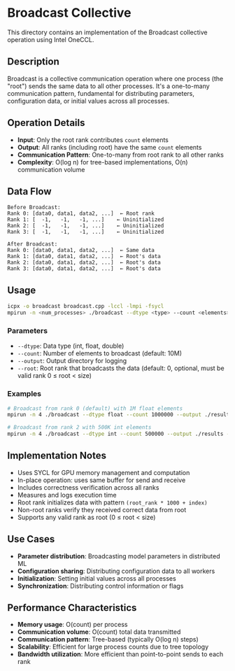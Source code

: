 # Broadcast Collective

This directory contains an implementation of the Broadcast collective operation using Intel OneCCL.

## Description

Broadcast is a collective communication operation where one process (the "root") sends the same data to all other processes. It's a one-to-many communication pattern, fundamental for distributing parameters, configuration data, or initial values across all processes.

## Operation Details

- **Input**: Only the root rank contributes `count` elements
- **Output**: All ranks (including root) have the same `count` elements
- **Communication Pattern**: One-to-many from root rank to all other ranks
- **Complexity**: O(log n) for tree-based implementations, O(n) communication volume

## Data Flow

```
Before Broadcast:
Rank 0: [data0, data1, data2, ...]  ← Root rank
Rank 1: [  -1,   -1,   -1, ...]    ← Uninitialized
Rank 2: [  -1,   -1,   -1, ...]    ← Uninitialized
Rank 3: [  -1,   -1,   -1, ...]    ← Uninitialized

After Broadcast:
Rank 0: [data0, data1, data2, ...]  ← Same data
Rank 1: [data0, data1, data2, ...]  ← Root's data
Rank 2: [data0, data1, data2, ...]  ← Root's data
Rank 3: [data0, data1, data2, ...]  ← Root's data
```

## Usage

```bash
icpx -o broadcast broadcast.cpp -lccl -lmpi -fsycl
mpirun -n <num_processes> ./broadcast --dtype <type> --count <elements> --output <dir> --root <root_rank>
```

### Parameters

- `--dtype`: Data type (int, float, double)
- `--count`: Number of elements to broadcast (default: 10M)
- `--output`: Output directory for logging
- `--root`: Root rank that broadcasts the data (default: 0, optional, must be valid rank 0 ≤ root < size)

### Examples

```bash
# Broadcast from rank 0 (default) with 1M float elements
mpirun -n 4 ./broadcast --dtype float --count 1000000 --output ./results

# Broadcast from rank 2 with 500K int elements
mpirun -n 4 ./broadcast --dtype int --count 500000 --output ./results --root 2
```

## Implementation Notes

- Uses SYCL for GPU memory management and computation
- In-place operation: uses same buffer for send and receive
- Includes correctness verification across all ranks
- Measures and logs execution time
- Root rank initializes data with pattern `(root_rank * 1000 + index)`
- Non-root ranks verify they received correct data from root
- Supports any valid rank as root (0 ≤ root < size)

## Use Cases

- **Parameter distribution**: Broadcasting model parameters in distributed ML
- **Configuration sharing**: Distributing configuration data to all workers
- **Initialization**: Setting initial values across all processes
- **Synchronization**: Distributing control information or flags

## Performance Characteristics

- **Memory usage**: O(count) per process
- **Communication volume**: O(count) total data transmitted
- **Communication pattern**: Tree-based (typically O(log n) steps)
- **Scalability**: Efficient for large process counts due to tree topology
- **Bandwidth utilization**: More efficient than point-to-point sends to each rank
